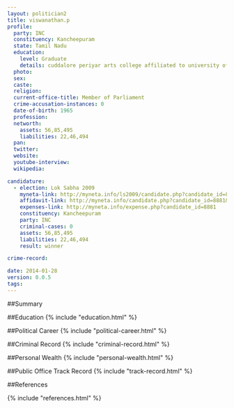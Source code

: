 ```yaml
---
layout: politician2
title: viswanathan.p
profile: 
  party: INC
  constituency: Kancheepuram
  state: Tamil Nadu
  education: 
    level: Graduate
    details: cuddalore periyar arts college affiliated to university of madras 1989
  photo: 
  sex: 
  caste: 
  religion: 
  current-office-title: Member of Parliament
  crime-accusation-instances: 0
  date-of-birth: 1965
  profession: 
  networth: 
    assets: 56,85,495
    liabilities: 22,46,494
  pan: 
  twitter: 
  website: 
  youtube-interview: 
  wikipedia: 

candidature: 
  - election: Lok Sabha 2009
    myneta-link: http://myneta.info/ls2009/candidate.php?candidate_id=8881
    affidavit-link: http://myneta.info/candidate.php?candidate_id=8881&scan=original
    expenses-link: http://myneta.info/expense.php?candidate_id=8881
    constituency: Kancheepuram 
    party: INC
    criminal-cases: 0
    assets: 56,85,495
    liabilities: 22,46,494
    result: winner 

crime-record: 

date: 2014-01-28
version: 0.0.5
tags: 
---
```

##Summary


##Education
{% include "education.html" %}


##Political Career
{% include "political-career.html" %}


##Criminal Record
{% include "criminal-record.html" %}


##Personal Wealth
{% include "personal-wealth.html" %}


##Public Office Track Record
{% include "track-record.html" %}


##References


{% include "references.html" %}